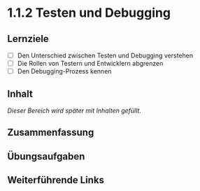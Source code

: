 # 1.1.2 Testen und Debugging

## Lernziele

- [ ] Den Unterschied zwischen Testen und Debugging verstehen
- [ ] Die Rollen von Testern und Entwicklern abgrenzen
- [ ] Den Debugging-Prozess kennen

## Inhalt

_Dieser Bereich wird später mit Inhalten gefüllt._

## Zusammenfassung

## Übungsaufgaben

## Weiterführende Links
